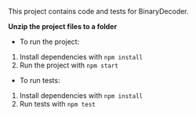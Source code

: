 This project contains code and tests for BinaryDecoder. 

**Unzip the project files to a folder**

* To run the project:
1. Install dependencies with `npm install`
2. Run the project with `npm start`
 
* To run tests:
1. Install dependencies with `npm install`
2. Run tests with `npm test`
